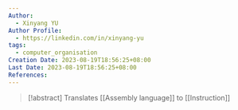 ```yaml
---
Author:
  - Xinyang YU
Author Profile:
  - https://linkedin.com/in/xinyang-yu
tags:
  - computer_organisation
Creation Date: 2023-08-19T18:56:25+08:00
Last Date: 2023-08-19T18:56:25+08:00
References:
---
```

>[!abstract] Translates [[Assembly language]] to [[Instruction]]
